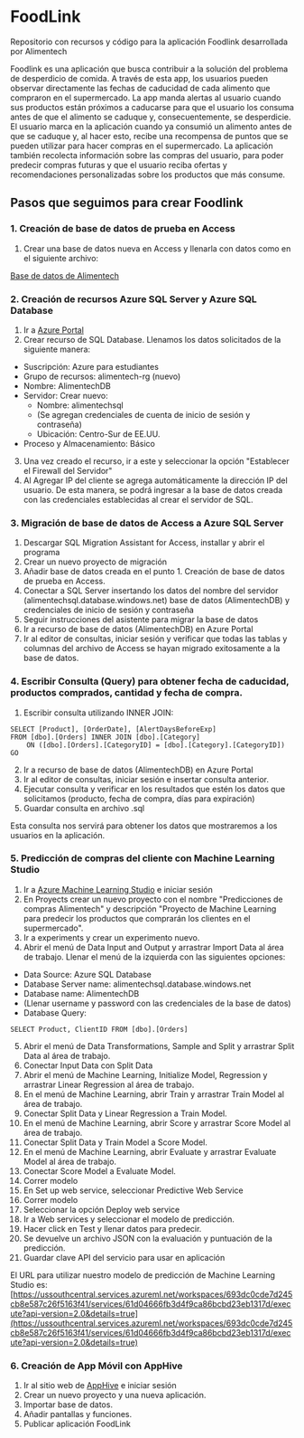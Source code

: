 # FoodLink
Repositorio con recursos y código para la aplicación Foodlink desarrollada por Alimentech

Foodlink es una aplicación que busca contribuir a la solución del problema de desperdicio de comida.
A través de esta app, los usuarios pueden observar directamente las fechas de caducidad de cada alimento que compraron en el supermercado. La app manda alertas al usuario cuando sus productos están próximos a caducarse para que el usuario los consuma antes de que el alimento se caduque y, consecuentemente, se desperdicie.
El usuario marca en la aplicación cuando ya consumió un alimento antes de que se caduque y, al hacer esto, recibe una recompensa de puntos que se pueden utilizar para hacer compras en el supermercado.
La aplicación también recolecta información sobre las compras del usuario, para poder predecir compras futuras y que el usuario reciba ofertas y recomendaciones personalizadas sobre los productos que más consume.

## Pasos que seguimos para crear Foodlink

### 1. Creación de base de datos de prueba en Access
1. Crear una base de datos nueva en Access y llenarla con datos como en el siguiente archivo:

[Base de datos de Alimentech](https://github.com/alimentech/FoodLink/blob/main/Base%20de%20datos%20AlimenTech.accdb)

### 2. Creación de recursos Azure SQL Server y Azure SQL Database
1. Ir a [Azure Portal](https://portal.azure.com)
2. Crear recurso de SQL Database. Llenamos los datos solicitados de la siguiente manera:
* Suscripción: Azure para estudiantes
* Grupo de recursos: alimentech-rg (nuevo)
* Nombre: AlimentechDB
* Servidor: Crear nuevo:
  * Nombre: alimentechsql
  * (Se agregan credenciales de cuenta de inicio de sesión y contraseña)
  * Ubicación: Centro-Sur de EE.UU.
* Proceso y Almacenamiento: Básico
3. Una vez creado el recurso, ir a este y seleccionar la opción "Establecer el Firewall del Servidor"
4. Al Agregar IP del cliente se agrega automáticamente la dirección IP del usuario. De esta manera, se podrá ingresar a la base de datos creada con las credenciales establecidas al crear el servidor de SQL.

### 3. Migración de base de datos de Access a Azure SQL Server
1. Descargar SQL Migration Assistant for Access, installar y abrir el programa
2. Crear un nuevo proyecto de migración
3. Añadir base de datos creada en el punto 1. Creación de base de datos de prueba en Access.
4. Conectar a SQL Server insertando los datos del nombre del servidor (alimentechsql.database.windows.net) base de datos (AlimentechDB) y credenciales de inicio de sesión y contraseña
5. Seguir instrucciones del asistente para migrar la base de datos
6. Ir a recurso de base de datos (AlimentechDB) en Azure Portal
7. Ir al editor de consultas, iniciar sesión y verificar que todas las tablas y columnas del archivo de Access se hayan migrado exitosamente a la base de datos.

### 4. Escribir Consulta (Query) para obtener fecha de caducidad, productos comprados, cantidad y fecha de compra.
1. Escribir consulta utilizando INNER JOIN:
```
SELECT [Product], [OrderDate], [AlertDaysBeforeExp]
FROM [dbo].[Orders] INNER JOIN [dbo].[Category]
    ON ([dbo].[Orders].[CategoryID] = [dbo].[Category].[CategoryID])
GO
```
2. Ir a recurso de base de datos (AlimentechDB) en Azure Portal
3. Ir al editor de consultas, iniciar sesión e insertar consulta anterior.
4. Ejecutar consulta y verificar en los resultados que estén los datos que solicitamos (producto, fecha de compra, días para expiración)
5. Guardar consulta en archivo .sql

Esta consulta nos servirá para obtener los datos que mostraremos a los usuarios en la aplicación.

### 5. Predicción de compras del cliente con Machine Learning Studio
1. Ir a [Azure Machine Learning Studio](https://studio.azureml.net/) e iniciar sesión
2. En Proyects crear un nuevo proyecto con el nombre "Predicciones de compras Alimentech" y descripción "Proyecto de Machine Learning para predecir los productos que comprarán los clientes en el supermercado".
3. Ir a experiments y crear un experimento nuevo.
4. Abrir el menú de Data Input and Output y arrastrar Import Data al área de trabajo. Llenar el menú de la izquierda con las siguientes opciones:
* Data Source: Azure SQL Database
* Database Server name: alimentechsql.database.windows.net
* Database name: AlimentechDB
* (Llenar username y password con las credenciales de la base de datos)
* Database Query:
```
SELECT Product, ClientID FROM [dbo].[Orders]
```
5. Abrir el menú de Data Transformations, Sample and Split y arrastrar Split Data al área de trabajo.
6. Conectar Input Data con Split Data
7. Abrir el menú de Machine Learning, Initialize Model, Regression y arrastrar Linear Regression al área de trabajo.
8. En el menú de Machine Learning, abrir Train y arrastrar Train Model al área de trabajo.
9. Conectar Split Data y Linear Regression a Train Model.
10. En el menú de Machine Learning, abrir Score y arrastrar Score Model al área de trabajo.
11. Conectar Split Data y Train Model a Score Model.
12. En el menú de Machine Learning, abrir Evaluate y arrastrar Evaluate Model al área de trabajo.
13. Conectar Score Model a Evaluate Model.
14. Correr modelo
15. En Set up web service, seleccionar Predictive Web Service
16. Correr modelo
17. Seleccionar la opción Deploy web service
18. Ir a Web services y seleccionar el modelo de predicción.
19. Hacer click en Test y llenar datos para predecir.
20. Se devuelve un archivo JSON con la evaluación y puntuación de la predicción.
21. Guardar clave API del servicio para usar en aplicación

El URL para utilizar nuestro modelo de predicción de Machine Learning Studio es: [https://ussouthcentral.services.azureml.net/workspaces/693dc0cde7d245cb8e587c26f5163f41/services/61d04666fb3d4f9ca86bcbd23eb1317d/execute?api-version=2.0&details=true](https://ussouthcentral.services.azureml.net/workspaces/693dc0cde7d245cb8e587c26f5163f41/services/61d04666fb3d4f9ca86bcbd23eb1317d/execute?api-version=2.0&details=true)

### 6. Creación de App Móvil con AppHive
1. Ir al sitio web de [AppHive](https://apphive.io/es) e iniciar sesión
2. Crear un nuevo proyecto y una nueva aplicación.
3. Importar base de datos.
4. Añadir pantallas y funciones.
5. Publicar aplicación FoodLink
